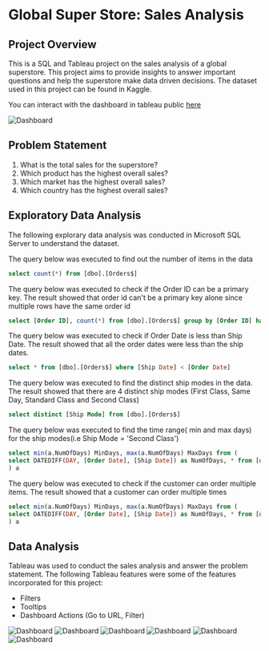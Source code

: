 # Global Super Store: Sales Analysis
## Project Overview
This is a SQL and Tableau project on the sales analysis of a global superstore. This project aims to provide insights to answer important questions and help the superstore make data driven decisions.
The dataset used in this project can be found in Kaggle.

You can interact with the dashboard in tableau public [here](https://public.tableau.com/views/SalesDashboard2GlobalSuperstore_16978357780940/SalesDashboard3?:language=en-US&:display_count=n&:origin=viz_share_link)

![Dashboard](https://github.com/PhilipSada/global-superstore-sales-analysis/assets/55988995/742c681b-523b-4cf3-921e-31960cb6702d)



## Problem Statement
1. What is the total sales for the superstore?
2. Which product has the highest overall sales?
3. Which market has the highest overall sales?
4. Which country has the highest overall sales?
   
## Exploratory Data Analysis
The following explorary data analysis was conducted in Microsoft SQL Server to understand the dataset.

The query below was executed to find out the number of items in the data
```sql
select count(*) from [dbo].[Orders$]
```
The query below was executed to check if the Order ID can be a primary key. The result showed that order id can't be a primary key alone since multiple rows have the same order id
```sql
select [Order ID], count(*) from [dbo].[Orders$] group by [Order ID] having count(*) > 1
```
The query below was executed to check if Order Date is less than Ship Date. The result showed that all the order dates were less than the ship dates.
```sql
select * from [dbo].[Orders$] where [Ship Date] < [Order Date]
```
The query below was executed to find the distinct ship modes in the data. The result showed that there are 4 distinct ship modes (First Class, Same Day, Standard Class and Second Class)
```sql
select distinct [Ship Mode] from [dbo].[Orders$]
```
The query below was executed to find the time range( min and max days) for the ship modes(i.e Ship Mode = 'Second Class')
```sql
select min(a.NumOfDays) MinDays, max(a.NumOfDays) MaxDays from (
select DATEDIFF(DAY, [Order Date], [Ship Date]) as NumOfDays, * from [dbo].[Orders$] where [Ship Mode] = 'Second Class'
) a
```
The query below was executed to check if the customer can order multiple items. The result showed that a customer can order multiple times
```sql
select min(a.NumOfDays) MinDays, max(a.NumOfDays) MaxDays from (
select DATEDIFF(DAY, [Order Date], [Ship Date]) as NumOfDays, * from [dbo].[Orders$] where [Ship Mode] = 'Second Class'
) a
```

## Data Analysis
Tableau was used to conduct the sales analysis and answer the problem statement. The following Tableau features were some of the features incorporated for this project:
- Filters
- Tooltips
- Dashboard Actions (Go to URL, Filter)

![Dashboard](https://github.com/PhilipSada/global-superstore-sales-analysis/assets/55988995/bc682b86-62db-4158-8f74-0e4a7b1bdcad)
![Dashboard](https://github.com/PhilipSada/global-superstore-sales-analysis/assets/55988995/62fb8052-555c-44e7-9d7c-2b7bb48eb637)
![Dashboard](https://github.com/PhilipSada/global-superstore-sales-analysis/assets/55988995/418406cf-66c3-4220-af1c-12999483fdba)
![Dashboard](https://github.com/PhilipSada/global-superstore-sales-analysis/assets/55988995/7d0a5861-b221-44f7-b92e-e30ce28a7b41)
![Dashboard](https://github.com/PhilipSada/global-superstore-sales-analysis/assets/55988995/51270453-82fa-4028-8860-ec4b6b18049d)
![Dashboard](https://github.com/PhilipSada/global-superstore-sales-analysis/assets/55988995/8f0bfdcf-e6d6-40a4-9ccd-78a2d1aba1be)



